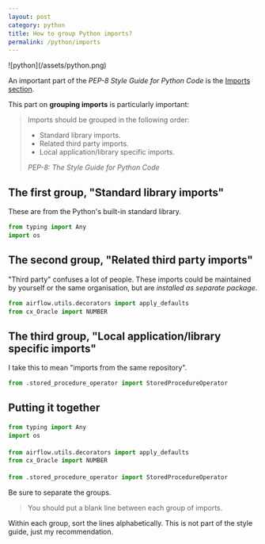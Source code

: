 ```yaml
---
layout: post
category: python
title: How to group Python imports?
permalink: /python/imports
---
```

<div class="wide-logos" markdown="1">
![python](/assets/python.png)
</div>

An important part of the _PEP-8 Style Guide for Python Code_
is the [Imports
section](https://www.python.org/dev/peps/pep-0008/#imports).

This part on **grouping imports** is particularly important:

> Imports should be grouped in the following order:
>
> - Standard library imports.
> - Related third party imports.
> - Local application/library specific imports.
>
> <cite>PEP-8: The Style Guide for Python Code</cite>

## The first group, "Standard library imports"

These are from the Python's built-in standard library.

```python
from typing import Any
import os
```

## The second group, "Related third party imports"

"Third party"
confuses a lot of people. These imports could be maintained by yourself or
the same organisation, but are _installed as
separate package_.

```python
from airflow.utils.decorators import apply_defaults
from cx_Oracle import NUMBER
```

## The third group, "Local application/library specific imports"

I take this to mean "imports from the same repository".

```python
from .stored_procedure_operator import StoredProcedureOperator
```

## Putting it together

```python
from typing import Any
import os

from airflow.utils.decorators import apply_defaults
from cx_Oracle import NUMBER

from .stored_procedure_operator import StoredProcedureOperator
```

Be sure to separate the groups. 

> You should put a blank line between each group of imports.

Within each group, sort the lines alphabetically. This is
not part of the style guide, just my recommendation.
